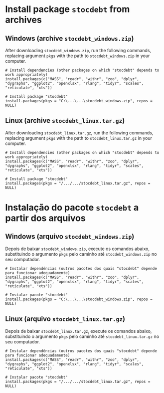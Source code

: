 # Install package `stocdebt` from archives

## Windows (archive `stocdebt_windows.zip`)

After downloading `stocdebt_windows.zip`, run the following commands, replacing argument `pkgs` with the path to `stocdebt_windows.zip` in your computer.

```{r}
# Install dependencies (other packages on which "stocdebt" depends to work appropriately)
install.packages(c("MASS", "readr", "withr", "zoo", "dplyr", "dygraphs", "ggplot2", "openxlsx", "rlang", "tidyr", "scales", "reticulate", "xts"))

# Install package "stocdebt"
install.packages(pkgs = "C:\...\...\stocdebt_windows.zip", repos = NULL)
```

## Linux (archive `stocdebt_linux.tar.gz`)

After downloading `stocdebt_linux.tar.gz`, run the following commands, replacing argument `pkgs` with the path to `stocdebt_linux.tar.gz` in your computer.

```{r}
# Install dependencies (other packages on which "stocdebt" depends to work appropriately)
install.packages(c("MASS", "readr", "withr", "zoo", "dplyr", "dygraphs", "ggplot2", "openxlsx", "rlang", "tidyr", "scales", "reticulate", "xts"))

# Install package "stocdebt"
install.packages(pkgs = "/.../.../stocdebt_linux.tar.gz", repos = NULL)
```







# Instalação do pacote `stocdebt` a partir dos arquivos

## Windows (arquivo `stocdebt_windows.zip`)

Depois de baixar `stocdebt_windows.zip`, execute os comandos abaixo, substituindo o argumento `pkgs` pelo caminho até `stocdebt_windows.zip` no seu computador.

```{r}
# Instalar dependências (outros pacotes dos quais "stocdebt" depende para funcionar adequadamente)
install.packages(c("MASS", "readr", "withr", "zoo", "dplyr", "dygraphs", "ggplot2", "openxlsx", "rlang", "tidyr", "scales", "reticulate", "xts"))

# Instalar pacote "stocdebt"
install.packages(pkgs = "C:\...\...\stocdebt_windows.zip", repos = NULL)
```

## Linux (arquivo `stocdebt_linux.tar.gz`)

Depois de baixar `stocdebt_linux.tar.gz`, execute os comandos abaixo, substituindo o argumento `pkgs` pelo caminho até `stocdebt_linux.tar.gz` no seu computador.

```{r}
# Instalar dependências (outros pacotes dos quais "stocdebt" depende para funcionar adequadamente)
install.packages(c("MASS", "readr", "withr", "zoo", "dplyr", "dygraphs", "ggplot2", "openxlsx", "rlang", "tidyr", "scales", "reticulate", "xts"))

# Instalar pacote "stocdebt"
install.packages(pkgs = "/.../.../stocdebt_linux.tar.gz", repos = NULL)
```
